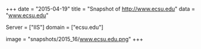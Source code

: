 
+++
date = "2015-04-19"
title = "Snapshot of http://www.ecsu.edu"
data = "www.ecsu.edu"

Server = ["IIS"]
domain = ["ecsu.edu"]

  image = "snapshots/2015_16/www.ecsu.edu.png"
+++
#
